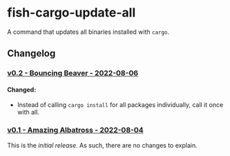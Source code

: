 # fish-cargo-update-all
A command that updates all binaries installed with `cargo`.

## Changelog
### [v0.2 - Bouncing Beaver - 2022-08-06][v0.2]
#### Changed: 
- Instead of calling `cargo install` for all packages individually, call it once with all.

### [v0.1 - Amazing Albatross - 2022-08-04][v0.1]
This is the _initial release_. As such, there are no changes to explain.

[v0.1]: https://github.com/TeFiLeDo/fish-cargo-update-all/releases/tag/v0.1
[v0.2]: https://github.com/TeFiLeDo/fish-cargo-update-all/releases/tag/v0.2
